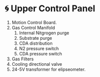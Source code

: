 # 🌀 Upper Control Panel

1. Motion Control Board.
2. Gas Control Manifold
   1. Internal Nitgrogen purge
   2. Substrate purge&#x20;
   3. CDA distribution
   4. N2 pressure switch&#x20;
   5. CDA pressure switch
3. Gas Filters
4. Cooling directional valve
5. 24-5V transformer for elipseometer.

